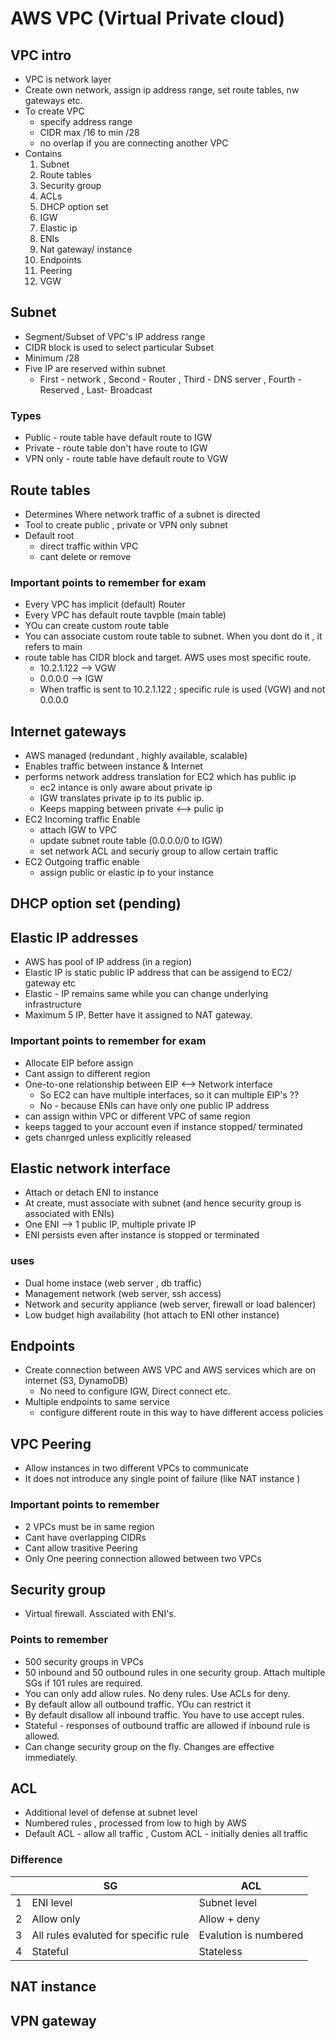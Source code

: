 # AWS VPC (Virtual Private cloud)
## VPC intro
* VPC is network layer
* Create own network, assign ip address range, set route tables, nw gateways etc.
* To create VPC
    * specify address range
    * CIDR max /16 to min /28
    * no overlap if you are connecting another VPC
* Contains
    1. Subnet
    2. Route tables
    3. Security group
    4. ACLs
    5. DHCP option set
    6. IGW
    7. Elastic ip
    8. ENIs
    9. Nat gateway/ instance
    10. Endpoints
    11. Peering
    12. VGW
## Subnet
* Segment/Subset of VPC's IP address range
* CIDR block is used to select particular Subset
* Minimum /28 
* Five IP are reserved within subnet
    * First - network , Second - Router , Third - DNS server , Fourth -Reserved , Last- Broadcast
### Types
* Public - route table have default route to IGW
* Private - route table don't have route to IGW     
* VPN only - route table have default route to VGW
## Route tables
* Determines Where network traffic of a subnet is directed
* Tool to create public , private or VPN only subnet
* Default root 
    * direct traffic within VPC
    * cant delete or remove
### Important points to remember for exam
* Every VPC has implicit (default)  Router
* Every VPC has default route tavpble (main table)
* YOu can create custom route table
* You can associate custom route table to subnet. When you dont do it , it refers to main
* route table has CIDR block and target. AWS uses most specific route. 
    * 10.2.1.122 --> VGW 
    * 0.0.0.0 --> IGW
    * When traffic is sent to 10.2.1.122 ; specific rule is used (VGW) and not 0.0.0.0
## Internet gateways
* AWS managed (redundant , highly available, scalable)
* Enables traffic between instance & Internet
* performs network address translation for EC2 which has public ip
    * ec2 intance is only aware about private ip
    * IGW translates private ip to its public ip.
    * Keeps mapping between private <--> pulic ip
* EC2 Incoming traffic Enable
    * attach IGW to VPC
    * update subnet route table (0.0.0.0/0 to IGW)
    * set network ACL and securiy group to allow certain traffic
* EC2 Outgoing traffic enable 
    * assign public or elastic ip to your instance
## DHCP option set (pending)
## Elastic IP addresses
* AWS has pool of IP address (in a region)
* Elastic IP is static public IP address that can be assigend to EC2/ gateway etc
* Elastic - IP remains same while you can change underlying infrastructure
* Maximum 5 IP. Better have it assigned to NAT gateway.
### Important points to remember for exam
* Allocate EIP before assign
* Cant assign to different region
* One-to-one relationship between EIP <--> Network interface
    * So EC2 can have multiple interfaces, so it can multiple EIP's ??
    * No - because ENIs can have only one public  IP address
* can assign within VPC or different VPC of same region
* keeps tagged to your account even if instance stopped/ terminated
* gets chanrged unless explicitly released  
## Elastic network interface
* Attach or detach ENI to instance
* At create, must associate with subnet (and hence security group is associated with ENIs)
* One ENI --> 1 public IP, multiple private IP
* ENI persists even after instance is stopped or terminated
### uses
* Dual home instace (web server , db traffic)
* Management network (web server, ssh access)
* Network and security appliance (web server, firewall or load balencer)
* Low budget high availability (hot attach to ENI other instance)
## Endpoints
* Create connection between AWS VPC and AWS services which are on internet (S3, DynamoDB) 
    * No need to configure IGW, Direct connect etc.
* Multiple endpoints to same service
    * configure different route in this way to have different access policies
## VPC Peering
* Allow instances in two different VPCs to communicate
* It does not introduce any single point of failure (like NAT instance )
### Important points to remember
* 2 VPCs must be in same region
* Cant have overlapping CIDRs
* Cant allow trasitive Peering
* Only One peering connection allowed between two VPCs
## Security group
* Virtual firewall. Assciated with ENI's.
### Points to remember
* 500 security groups in VPCs
* 50 inbound and 50 outbound rules in one security group. Attach multiple SGs if 101 rules are required.
* You can only add allow rules. No deny rules. Use ACLs for deny.
* By default allow all outbound traffic. YOu can restrict it
* By default disallow all inbound traffic. You have to use accept rules. 
* Stateful - responses of outbound traffic are allowed if inbound rule is allowed.
* Can change security group on the fly. Changes are effective immediately.
## ACL
* Additional level of defense at subnet level
* Numbered rules , processed from low to high by AWS
* Default ACL - allow all traffic , Custom ACL - initially denies all traffic
### Difference
|   | SG            | ACL           |
|---|---------------|---------------|
|1  |ENI level      | Subnet level  |
|2  |Allow only     | Allow + deny  |
|3  |All rules evaluted for specific rule | Evalution is numbered |
|4  | Stateful      | Stateless     |
## NAT instance
## VPN gateway

   
